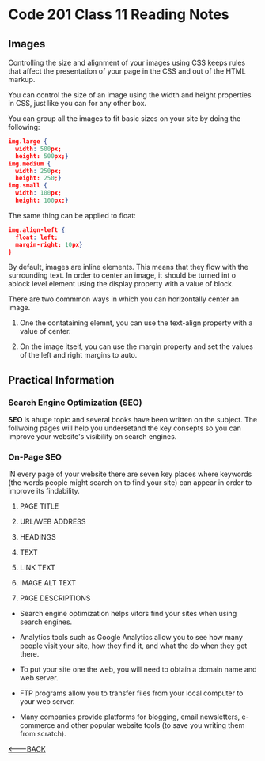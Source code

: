 # Code 201 Class 11 Reading Notes

## Images

Controlling the size and alignment of your images using CSS keeps rules that affect the presentation of your page in the CSS and out of the HTML markup.

You can control the size of an image using the width and height properties in CSS, just like you can for any other box.

You can group all the images to fit basic sizes on your site by doing the following:

```json
img.large {
  width: 500px;
  height: 500px;}
img.medium {
  width: 250px;
  height: 250;}
img.small {
  width: 100px;
  height: 100px;}
```

The same thing can be applied to float:

```json
img.align-left {
  float: left;
  margin-right: 10px}
}
```

By default, images are inline elements. This means that they flow with the surrounding text. In order to center an image, it should be turned int o ablock level element using the display property with a value of block.

There are two commmon ways in which you can horizontally center an image.

1) One the contataining elemnt, you can use the text-align property with a value of center.

2) On the image itself, you can use the margin property and set the values of the left and right margins to auto.

## Practical Information

### Search Engine Optimization (SEO)

**SEO** is ahuge topic and several books have been written on the subject. The follwoing pages will help you undersetand the key consepts so you can improve your website's visibility on search engines.

### On-Page SEO

IN every page of your website there are seven key places where keywords (the words people might search on to find your site) can appear in order to improve its findability.

1) PAGE TITLE

2) URL/WEB ADDRESS

3) HEADINGS

4) TEXT

5) LINK TEXT

6) IMAGE ALT TEXT

7) PAGE DESCRIPTIONS

* Search engine optimization helps vitors find your sites when using search engines.

* Analytics tools such as Google Analytics allow you to see how many people visit your site, how they find it, and what the do when they get there.

* To put your site one the web, you will need to obtain a domain name and web server.

* FTP programs allow you to transfer files from your local computer to your web server.

* Many companies provide platforms for blogging, email newsletters, e-commerce and other popular website tools (to save you writing them from scratch).

[<---BACK](README.md)
